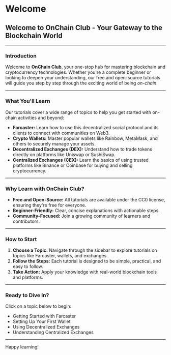 # Welcome

## Welcome to OnChain Club - Your Gateway to the Blockchain World

***

### Introduction

Welcome to **OnChain Club**, your one-stop hub for mastering blockchain and cryptocurrency technologies. Whether you're a complete beginner or looking to deepen your understanding, our free and open-source tutorials will guide you step by step through the exciting world of being _on-chain_.

***

### What You'll Learn

Our tutorials cover a wide range of topics to help you get started with on-chain activities and beyond:

* **Farcaster:** Learn how to use this decentralized social protocol and its clients to connect with communities on Web3.
* **Crypto Wallets:** Master popular wallets like Rainbow, MetaMask, and others to securely manage your assets.
* **Decentralized Exchanges (DEX):** Understand how to trade tokens directly on platforms like Uniswap or SushiSwap.
* **Centralized Exchanges (CEX):** Learn the basics of using trusted platforms like Binance or Coinbase for buying and selling cryptocurrency.

***

### Why Learn with OnChain Club?

* **Free and Open-Source:** All tutorials are available under the CC0 license, ensuring they're free for everyone.
* **Beginner-Friendly:** Clear, concise explanations with actionable steps.
* **Community-Focused:** Join a growing community of learners and contributors.

***

### How to Start

1. **Choose a Topic:** Navigate through the sidebar to explore tutorials on topics like Farcaster, wallets, and exchanges.
2. **Follow the Steps:** Each tutorial is designed to be simple, practical, and easy to follow.
3. **Take Action:** Apply your knowledge with real-world blockchain tools and platforms.

***

### Ready to Dive In?

Click on a topic below to begin:

* Getting Started with Farcaster
* Setting Up Your First Wallet
* Using Decentralized Exchanges
* Understanding Centralized Exchanges

***

Happy learning!


